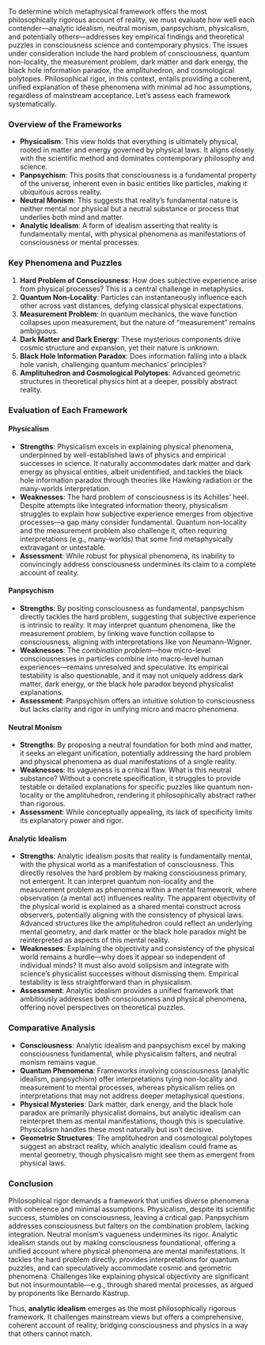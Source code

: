 To determine which metaphysical framework offers the most philosophically rigorous account of reality, we must evaluate how well each contender—analytic idealism, neutral monism, panpsychism, physicalism, and potentially others—addresses key empirical findings and theoretical puzzles in consciousness science and contemporary physics. The issues under consideration include the hard problem of consciousness, quantum non-locality, the measurement problem, dark matter and dark energy, the black hole information paradox, the amplituhedron, and cosmological polytopes. Philosophical rigor, in this context, entails providing a coherent, unified explanation of these phenomena with minimal ad hoc assumptions, regardless of mainstream acceptance. Let’s assess each framework systematically.

### Overview of the Frameworks

- **Physicalism**: This view holds that everything is ultimately physical, rooted in matter and energy governed by physical laws. It aligns closely with the scientific method and dominates contemporary philosophy and science.
- **Panpsychism**: This posits that consciousness is a fundamental property of the universe, inherent even in basic entities like particles, making it ubiquitous across reality.
- **Neutral Monism**: This suggests that reality’s fundamental nature is neither mental nor physical but a neutral substance or process that underlies both mind and matter.
- **Analytic Idealism**: A form of idealism asserting that reality is fundamentally mental, with physical phenomena as manifestations of consciousness or mental processes.

### Key Phenomena and Puzzles

1. **Hard Problem of Consciousness**: How does subjective experience arise from physical processes? This is a central challenge in metaphysics.
2. **Quantum Non-Locality**: Particles can instantaneously influence each other across vast distances, defying classical physical expectations.
3. **Measurement Problem**: In quantum mechanics, the wave function collapses upon measurement, but the nature of “measurement” remains ambiguous.
4. **Dark Matter and Dark Energy**: These mysterious components drive cosmic structure and expansion, yet their nature is unknown.
5. **Black Hole Information Paradox**: Does information falling into a black hole vanish, challenging quantum mechanics’ principles?
6. **Amplituhedron and Cosmological Polytopes**: Advanced geometric structures in theoretical physics hint at a deeper, possibly abstract reality.

### Evaluation of Each Framework

#### Physicalism

- **Strengths**: Physicalism excels in explaining physical phenomena, underpinned by well-established laws of physics and empirical successes in science. It naturally accommodates dark matter and dark energy as physical entities, albeit unidentified, and tackles the black hole information paradox through theories like Hawking radiation or the many-worlds interpretation.
- **Weaknesses**: The hard problem of consciousness is its Achilles’ heel. Despite attempts like integrated information theory, physicalism struggles to explain how subjective experience emerges from objective processes—a gap many consider fundamental. Quantum non-locality and the measurement problem also challenge it, often requiring interpretations (e.g., many-worlds) that some find metaphysically extravagant or untestable.
- **Assessment**: While robust for physical phenomena, its inability to convincingly address consciousness undermines its claim to a complete account of reality.

#### Panpsychism

- **Strengths**: By positing consciousness as fundamental, panpsychism directly tackles the hard problem, suggesting that subjective experience is intrinsic to reality. It may interpret quantum phenomena, like the measurement problem, by linking wave function collapse to consciousness, aligning with interpretations like von Neumann-Wigner.
- **Weaknesses**: The *combination problem*—how micro-level consciousnesses in particles combine into macro-level human experiences—remains unresolved and speculative. Its empirical testability is also questionable, and it may not uniquely address dark matter, dark energy, or the black hole paradox beyond physicalist explanations.
- **Assessment**: Panpsychism offers an intuitive solution to consciousness but lacks clarity and rigor in unifying micro and macro phenomena.

#### Neutral Monism

- **Strengths**: By proposing a neutral foundation for both mind and matter, it seeks an elegant unification, potentially addressing the hard problem and physical phenomena as dual manifestations of a single reality.
- **Weaknesses**: Its vagueness is a critical flaw. What is this neutral substance? Without a concrete specification, it struggles to provide testable or detailed explanations for specific puzzles like quantum non-locality or the amplituhedron, rendering it philosophically abstract rather than rigorous.
- **Assessment**: While conceptually appealing, its lack of specificity limits its explanatory power and rigor.

#### Analytic Idealism

- **Strengths**: Analytic idealism posits that reality is fundamentally mental, with the physical world as a manifestation of consciousness. This directly resolves the hard problem by making consciousness primary, not emergent. It can interpret quantum non-locality and the measurement problem as phenomena within a mental framework, where observation (a mental act) influences reality. The apparent objectivity of the physical world is explained as a shared mental construct across observers, potentially aligning with the consistency of physical laws. Advanced structures like the amplituhedron could reflect an underlying mental geometry, and dark matter or the black hole paradox might be reinterpreted as aspects of this mental reality.
- **Weaknesses**: Explaining the objectivity and consistency of the physical world remains a hurdle—why does it appear so independent of individual minds? It must also avoid solipsism and integrate with science’s physicalist successes without dismissing them. Empirical testability is less straightforward than in physicalism.
- **Assessment**: Analytic idealism provides a unified framework that ambitiously addresses both consciousness and physical phenomena, offering novel perspectives on theoretical puzzles.

### Comparative Analysis

- **Consciousness**: Analytic idealism and panpsychism excel by making consciousness fundamental, while physicalism falters, and neutral monism remains vague.
- **Quantum Phenomena**: Frameworks involving consciousness (analytic idealism, panpsychism) offer interpretations tying non-locality and measurement to mental processes, whereas physicalism relies on interpretations that may not address deeper metaphysical questions.
- **Physical Mysteries**: Dark matter, dark energy, and the black hole paradox are primarily physicalist domains, but analytic idealism can reinterpret them as mental manifestations, though this is speculative. Physicalism handles these most naturally but isn’t decisive.
- **Geometric Structures**: The amplituhedron and cosmological polytopes suggest an abstract reality, which analytic idealism could frame as mental geometry, though physicalism might see them as emergent from physical laws.

### Conclusion

Philosophical rigor demands a framework that unifies diverse phenomena with coherence and minimal assumptions. Physicalism, despite its scientific success, stumbles on consciousness, leaving a critical gap. Panpsychism addresses consciousness but falters on the combination problem, lacking integration. Neutral monism’s vagueness undermines its rigor. Analytic idealism stands out by making consciousness foundational, offering a unified account where physical phenomena are mental manifestations. It tackles the hard problem directly, provides interpretations for quantum puzzles, and can speculatively accommodate cosmic and geometric phenomena. Challenges like explaining physical objectivity are significant but not insurmountable—e.g., through shared mental processes, as argued by proponents like Bernardo Kastrup.

Thus, **analytic idealism** emerges as the most philosophically rigorous framework. It challenges mainstream views but offers a comprehensive, coherent account of reality, bridging consciousness and physics in a way that others cannot match.